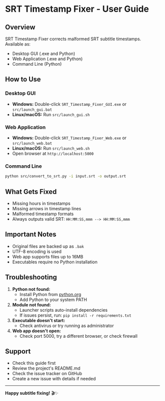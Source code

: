 # SRT Timestamp Fixer - User Guide

## Overview
SRT Timestamp Fixer corrects malformed SRT subtitle timestamps. Available as:
- Desktop GUI (.exe and Python)
- Web Application (.exe and Python)
- Command Line (Python)

## How to Use

### Desktop GUI
- **Windows:** Double-click `SRT_Timestamp_Fixer_GUI.exe` or `src/launch_gui.bat`
- **Linux/macOS:** Run `src/launch_gui.sh`

### Web Application
- **Windows:** Double-click `SRT_Timestamp_Fixer_Web.exe` or `src/launch_web.bat`
- **Linux/macOS:** Run `src/launch_web.sh`
- Open browser at `http://localhost:5000`

### Command Line
```bash
python src/convert_to_srt.py -i input.srt -o output.srt
```

## What Gets Fixed
- Missing hours in timestamps
- Missing arrows in timestamp lines
- Malformed timestamp formats
- Always outputs valid SRT: `HH:MM:SS,mmm --> HH:MM:SS,mmm`

## Important Notes
- Original files are backed up as `.bak`
- UTF-8 encoding is used
- Web app supports files up to 16MB
- Executables require no Python installation

## Troubleshooting

1. **Python not found:**
   - Install Python from [python.org](https://python.org)
   - Add Python to your system PATH
2. **Module not found:**
   - Launcher scripts auto-install dependencies
   - If issues persist, run: `pip install -r requirements.txt`
3. **Executable doesn't start:**
   - Check antivirus or try running as administrator
4. **Web app doesn't open:**
   - Check port 5000, try a different browser, or check firewall

## Support
- Check this guide first
- Review the project's README.md
- Check the issue tracker on GitHub
- Create a new issue with details if needed

---

**Happy subtitle fixing!** 🎬✨
